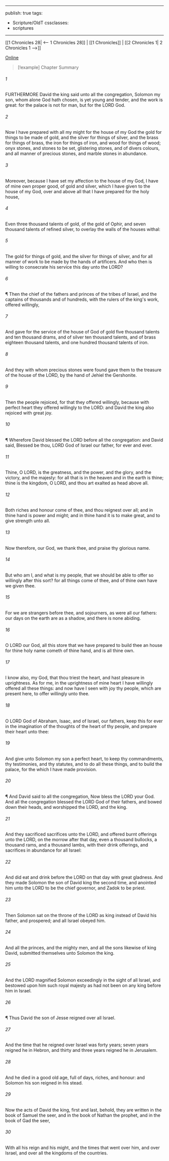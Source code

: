 

---
publish: true
tags:
  - Scripture/OldT
cssclasses:
  - scriptures
---
[[1 Chronicles 28| <-- 1 Chronicles 28]] | [[1 Chronicles]] | [[2 Chronicles 1| 2 Chronicles 1 -->]]

[Online](https://churchofjesuschrist.org/study/scriptures/ot/1-chr/29?lang=eng)

>[!example] Chapter Summary
>
###### 1
FURTHERMORE David the king said unto all the congregation, Solomon my son, whom alone God hath chosen, is yet young and tender, and the work is great: for the palace is not for man, but for the LORD God.
###### 2
Now I have prepared with all my might for the house of my God the gold for things to be made of gold, and the silver for things of silver, and the brass for things of brass, the iron for things of iron, and wood for things of wood; onyx stones, and stones to be set, glistering stones, and of divers colours, and all manner of precious stones, and marble stones in abundance.
###### 3
Moreover, because I have set my affection to the house of my God, I have of mine own proper good, of gold and silver, which I have given to the house of my God, over and above all that I have prepared for the holy house,
###### 4
Even three thousand talents of gold, of the gold of Ophir, and seven thousand talents of refined silver, to overlay the walls of the houses withal:
###### 5
The gold for things of gold, and the silver for things of silver, and for all manner of work to be made by the hands of artificers.  And who then is willing to consecrate his service this day unto the LORD?
###### 6
¶ Then the chief of the fathers and princes of the tribes of Israel, and the captains of thousands and of hundreds, with the rulers of the king's work, offered willingly,
###### 7
And gave for the service of the house of God of gold five thousand talents and ten thousand drams, and of silver ten thousand talents, and of brass eighteen thousand talents, and one hundred thousand talents of iron.
###### 8
And they with whom precious stones were found gave them to the treasure of the house of the LORD, by the hand of Jehiel the Gershonite.
###### 9
Then the people rejoiced, for that they offered willingly, because with perfect heart they offered willingly to the LORD: and David the king also rejoiced with great joy.
###### 10
¶ Wherefore David blessed the LORD before all the congregation: and David said, Blessed be thou, LORD God of Israel our father, for ever and ever.
###### 11
Thine, O LORD, is the greatness, and the power, and the glory, and the victory, and the majesty: for all that is in the heaven and in the earth is thine; thine is the kingdom, O LORD, and thou art exalted as head above all.
###### 12
Both riches and honour come of thee, and thou reignest over all; and in thine hand is power and might; and in thine hand it is to make great, and to give strength unto all.
###### 13
Now therefore, our God, we thank thee, and praise thy glorious name.
###### 14
But who am I, and what is my people, that we should be able to offer so willingly after this sort?  for all things come of thee, and of thine own have we given thee.
###### 15
For we are strangers before thee, and sojourners, as were all our fathers: our days on the earth are as a shadow, and there is none abiding.
###### 16
O LORD our God, all this store that we have prepared to build thee an house for thine holy name cometh of thine hand, and is all thine own.
###### 17
I know also, my God, that thou triest the heart, and hast pleasure in uprightness.  As for me, in the uprightness of mine heart I have willingly offered all these things: and now have I seen with joy thy people, which are present here, to offer willingly unto thee.
###### 18
O LORD God of Abraham, Isaac, and of Israel, our fathers, keep this for ever in the imagination of the thoughts of the heart of thy people, and prepare their heart unto thee:
###### 19
And give unto Solomon my son a perfect heart, to keep thy commandments, thy testimonies, and thy statutes, and to do all these things, and to build the palace, for the which I have made provision.
###### 20
¶ And David said to all the congregation, Now bless the LORD your God.  And all the congregation blessed the LORD God of their fathers, and bowed down their heads, and worshipped the LORD, and the king.
###### 21
And they sacrificed sacrifices unto the LORD, and offered burnt offerings unto the LORD, on the morrow after that day, even a thousand bullocks, a thousand rams, and a thousand lambs, with their drink offerings, and sacrifices in abundance for all Israel:
###### 22
And did eat and drink before the LORD on that day with great gladness.  And they made Solomon the son of David king the second time, and anointed him unto the LORD to be the chief governor, and Zadok to be priest.
###### 23
Then Solomon sat on the throne of the LORD as king instead of David his father, and prospered; and all Israel obeyed him.
###### 24
And all the princes, and the mighty men, and all the sons likewise of king David, submitted themselves unto Solomon the king.
###### 25
And the LORD magnified Solomon exceedingly in the sight of all Israel, and bestowed upon him such royal majesty as had not been on any king before him in Israel.
###### 26
¶ Thus David the son of Jesse reigned over all Israel.
###### 27
And the time that he reigned over Israel was forty years; seven years reigned he in Hebron, and thirty and three years reigned he in Jerusalem.
###### 28
And he died in a good old age, full of days, riches, and honour: and Solomon his son reigned in his stead.
###### 29
Now the acts of David the king, first and last, behold, they are written in the book of Samuel the seer, and in the book of Nathan the prophet, and in the book of Gad the seer,
###### 30
With all his reign and his might, and the times that went over him, and over Israel, and over all the kingdoms of the countries.



